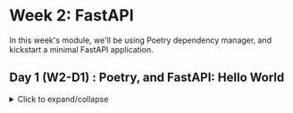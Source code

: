 # Week 2: FastAPI
In this week's module, we'll be using Poetry dependency manager, and kickstart a minimal FastAPI application.

## Day 1 (W2-D1) : Poetry, and FastAPI: Hello World

<details>
<summary>Click to expand/collapse</summary>
  
### Poetry Dependency Manager (W2-D1-01)
1. Go to your workspace, and create a virtualenv if not already (Follow Week 1 Day 2)
2. Activate your virtualenv
```sh
# LINUX / Unix
source env/bin/activate

# Windows
./env/scripts/activate
```
3. Install Poetry
```sh
pip install poetry
```
4. Setup your poetry to define and customize your application


### Install FastAPI (W2-D1-02)
1. Use Poetry to install FastAPI and Uvicorn
```sh
poetry add FastAPI
poetry add uvicorn
```
2. Open VSCode with `main.py` and put the following code in it
```sh
code main.py
```

```py
from typing import Optional
from fastapi import FastAPI

app = FastAPI()


@app.get("/")
def hello_world():
    return "Hello World"
    
```
3. Save the file, and run the server
```sh
uvicorn main:app
```
4. Visit http://localhost:8000 or http://127.0.0.1:8000 to test your FastAPI application
</details>
